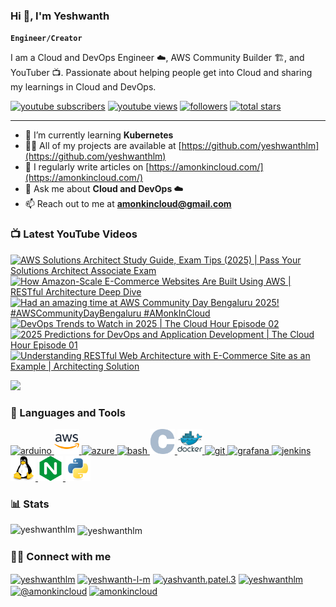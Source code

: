 ### Hi 👋, I'm Yeshwanth

**`Engineer/Creator`**

I am a Cloud and DevOps Engineer ☁️, AWS Community Builder 🏗️, and YouTuber 📺. Passionate about helping people get into Cloud and sharing my learnings in Cloud and DevOps.

   <p align="left">
      <a href="https://www.youtube.com/c/amonkincloud?sub_confirmation=1">
         <img alt="youtube subscribers" title="Subscribe to my YouTube channel" src="https://custom-icon-badges.demolab.com/youtube/channel/subscribers/UCwhERUcuzUCwr8x8mQ8zrcw?color=%23E05D44&label=SUBSCRIBE&logo=video&logoColor=white&style=for-the-badge&labelColor=CE4630"/></a> 
      <a href="https://www.youtube.com/c/amonkincloud">
         <img alt="youtube views" title="YouTube views" src="https://custom-icon-badges.demolab.com/youtube/channel/views/UCwhERUcuzUCwr8x8mQ8zrcw?color=%23E1AD0E&logo=eye&logoColor=white&style=for-the-badge&labelColor=C79600"/></a> 
      <a href="https://github.com/yeshwanthlm?tab=followers">
         <img alt="followers" title="Follow me on Github" src="https://custom-icon-badges.demolab.com/github/followers/yeshwanthlm?color=236ad3&labelColor=1155ba&style=for-the-badge&logo=person-add&label=Follow&logoColor=white"/></a>
      <a href="https://github.com/yeshwanthlm?tab=repositories&sort=stargazers">
         <img alt="total stars" title="Total stars on GitHub" src="https://custom-icon-badges.demolab.com/github/stars/yeshwanthlm?color=55960c&style=for-the-badge&labelColor=488207&logo=star"/></a>
   </p>

---

- 🌱 I’m currently learning **Kubernetes**
- 👨‍💻 All of my projects are available at [https://github.com/yeshwanthlm](https://github.com/yeshwanthlm)
- 📝 I regularly write articles on [https://amonkincloud.com/](https://amonkincloud.com/)
- 💬 Ask me about **Cloud and DevOps ☁️**
- 📫 Reach out to me at **amonkincloud@gmail.com**


### 📺 Latest YouTube Videos

<!-- BEGIN YOUTUBE-CARDS -->
[![AWS Solutions Architect Study Guide, Exam Tips (2025) | Pass Your Solutions Architect Associate Exam](https://ytcards.demolab.com/?id=2jO_ErBMWuY&title=AWS+Solutions+Architect+Study+Guide%2C+Exam+Tips+%282025%29+%7C+Pass+Your+Solutions+Architect+Associate+Exam&lang=en&timestamp=1749472204&background_color=%230d1117&title_color=%23ffffff&stats_color=%23dedede&max_title_lines=1&width=250&border_radius=5 "AWS Solutions Architect Study Guide, Exam Tips (2025) | Pass Your Solutions Architect Associate Exam")](https://www.youtube.com/watch?v=2jO_ErBMWuY)
[![How Amazon-Scale E-Commerce Websites Are Built Using AWS | RESTful Architecture Deep Dive](https://ytcards.demolab.com/?id=LgIeSOBt1hw&title=How+Amazon-Scale+E-Commerce+Websites+Are+Built+Using+AWS+%7C+RESTful+Architecture+Deep+Dive&lang=en&timestamp=1748349034&background_color=%230d1117&title_color=%23ffffff&stats_color=%23dedede&max_title_lines=1&width=250&border_radius=5 "How Amazon-Scale E-Commerce Websites Are Built Using AWS | RESTful Architecture Deep Dive")](https://www.youtube.com/watch?v=LgIeSOBt1hw)
[![Had an amazing time at AWS Community Day Bengaluru 2025! #AWSCommunityDayBengaluru #AMonkInCloud](https://ytcards.demolab.com/?id=mwLPaGp7MrY&title=Had+an+amazing+time+at+AWS+Community+Day+Bengaluru+2025%21+%23AWSCommunityDayBengaluru+%23AMonkInCloud&lang=en&timestamp=1748243303&background_color=%230d1117&title_color=%23ffffff&stats_color=%23dedede&max_title_lines=1&width=250&border_radius=5 "Had an amazing time at AWS Community Day Bengaluru 2025! #AWSCommunityDayBengaluru #AMonkInCloud")](https://www.youtube.com/watch?v=mwLPaGp7MrY)
[![DevOps Trends to Watch in 2025 | The Cloud Hour Episode 02](https://ytcards.demolab.com/?id=XxidiZwmDgo&title=DevOps+Trends+to+Watch+in+2025+%7C+The+Cloud+Hour+Episode+02&lang=en&timestamp=1747571442&background_color=%230d1117&title_color=%23ffffff&stats_color=%23dedede&max_title_lines=1&width=250&border_radius=5 "DevOps Trends to Watch in 2025 | The Cloud Hour Episode 02")](https://www.youtube.com/watch?v=XxidiZwmDgo)
[![2025 Predictions for DevOps and Application Development | The Cloud Hour Episode 01](https://ytcards.demolab.com/?id=4FLblKrr0xo&title=2025+Predictions+for+DevOps+and+Application+Development+%7C+The+Cloud+Hour+Episode+01&lang=en&timestamp=1746966605&background_color=%230d1117&title_color=%23ffffff&stats_color=%23dedede&max_title_lines=1&width=250&border_radius=5 "2025 Predictions for DevOps and Application Development | The Cloud Hour Episode 01")](https://www.youtube.com/watch?v=4FLblKrr0xo)
[![Understanding RESTful Web Architecture with E-Commerce Site as an Example | Architecting Solution](https://ytcards.demolab.com/?id=MLOITz-WYbI&title=Understanding+RESTful+Web+Architecture+with+E-Commerce+Site+as+an+Example+%7C+Architecting+Solution&lang=en&timestamp=1746534625&background_color=%230d1117&title_color=%23ffffff&stats_color=%23dedede&max_title_lines=1&width=250&border_radius=5 "Understanding RESTful Web Architecture with E-Commerce Site as an Example | Architecting Solution")](https://www.youtube.com/watch?v=MLOITz-WYbI)
<!-- END YOUTUBE-CARDS -->

[<img src="https://custom-icon-badges.demolab.com/badge/-Subscribe%20For%20More-red?style=for-the-badge&logo=video&logoColor=white"/>](https://www.youtube.com/c/amonkincloud?sub_confirmation=1)

### 🧰 Languages and Tools

<p align="left"> <a href="https://www.arduino.cc/" target="_blank" rel="noreferrer"> <img src="https://cdn.worldvectorlogo.com/logos/arduino-1.svg" alt="arduino" width="40" height="40"/> </a> <a href="https://aws.amazon.com" target="_blank" rel="noreferrer"> <img src="https://raw.githubusercontent.com/devicons/devicon/master/icons/amazonwebservices/amazonwebservices-original-wordmark.svg" alt="aws" width="40" height="40"/> </a> <a href="https://azure.microsoft.com/en-in/" target="_blank" rel="noreferrer"> <img src="https://www.vectorlogo.zone/logos/microsoft_azure/microsoft_azure-icon.svg" alt="azure" width="40" height="40"/> </a> <a href="https://www.gnu.org/software/bash/" target="_blank" rel="noreferrer"> <img src="https://www.vectorlogo.zone/logos/gnu_bash/gnu_bash-icon.svg" alt="bash" width="40" height="40"/> </a> <a href="https://www.cprogramming.com/" target="_blank" rel="noreferrer"> <img src="https://raw.githubusercontent.com/devicons/devicon/master/icons/c/c-original.svg" alt="c" width="40" height="40"/> </a> <a href="https://www.docker.com/" target="_blank" rel="noreferrer"> <img src="https://raw.githubusercontent.com/devicons/devicon/master/icons/docker/docker-original-wordmark.svg" alt="docker" width="40" height="40"/> </a> <a href="https://git-scm.com/" target="_blank" rel="noreferrer"> <img src="https://www.vectorlogo.zone/logos/git-scm/git-scm-icon.svg" alt="git" width="40" height="40"/> </a> <a href="https://grafana.com" target="_blank" rel="noreferrer"> <img src="https://www.vectorlogo.zone/logos/grafana/grafana-icon.svg" alt="grafana" width="40" height="40"/> </a> <a href="https://www.jenkins.io" target="_blank" rel="noreferrer"> <img src="https://www.vectorlogo.zone/logos/jenkins/jenkins-icon.svg" alt="jenkins" width="40" height="40"/> </a> <a href="https://www.linux.org/" target="_blank" rel="noreferrer"> <img src="https://raw.githubusercontent.com/devicons/devicon/master/icons/linux/linux-original.svg" alt="linux" width="40" height="40"/> </a> <a href="https://www.nginx.com" target="_blank" rel="noreferrer"> <img src="https://raw.githubusercontent.com/devicons/devicon/master/icons/nginx/nginx-original.svg" alt="nginx" width="40" height="40"/> </a> <a href="https://www.python.org" target="_blank" rel="noreferrer"> <img src="https://raw.githubusercontent.com/devicons/devicon/master/icons/python/python-original.svg" alt="python" width="40" height="40"/> </a> </p>

### 📊 Stats
<p><img align="left" src="https://github-readme-stats.vercel.app/api/top-langs?username=yeshwanthlm&show_icons=true&locale=en&layout=compact" alt="yeshwanthlm" /></p>

<p>&nbsp;<img align="center" src="https://github-readme-stats.vercel.app/api?username=yeshwanthlm&show_icons=true&locale=en" alt="yeshwanthlm" /></p>

### 🏄‍♂️ Connect with me
   <p align="left">
   <a href="https://dev.to/yeshwanthlm" target="blank"><img align="center" src="https://raw.githubusercontent.com/rahuldkjain/github-profile-readme-generator/master/src/images/icons/Social/devto.svg" alt="yeshwanthlm" height="30" width="40" /></a>
   <a href="https://linkedin.com/in/yeshwanth-l-m" target="blank"><img align="center" src="https://raw.githubusercontent.com/rahuldkjain/github-profile-readme-generator/master/src/images/icons/Social/linked-in-alt.svg" alt="yeshwanth-l-m" height="30" width="40" /></a>
   <a href="https://fb.com/yashvanth.patel.3" target="blank"><img align="center" src="https://raw.githubusercontent.com/rahuldkjain/github-profile-readme-generator/master/src/images/icons/Social/facebook.svg" alt="yashvanth.patel.3" height="30" width="40" /></a>
   <a href="https://instagram.com/yeshwanthlm" target="blank"><img align="center" src="https://raw.githubusercontent.com/rahuldkjain/github-profile-readme-generator/master/src/images/icons/Social/instagram.svg" alt="yeshwanthlm" height="30" width="40" /></a>
   <a href="https://hashnode.com/@amonkincloud" target="blank"><img align="center" src="https://raw.githubusercontent.com/rahuldkjain/github-profile-readme-generator/master/src/images/icons/Social/hashnode.svg" alt="@amonkincloud" height="30" width="40" /></a>
   <a href="https://www.youtube.com/c/amonkincloud" target="blank"><img align="center" src="https://raw.githubusercontent.com/rahuldkjain/github-profile-readme-generator/master/src/images/icons/Social/youtube.svg" alt="amonkincloud" height="30" width="40" /></a>
   </p>
